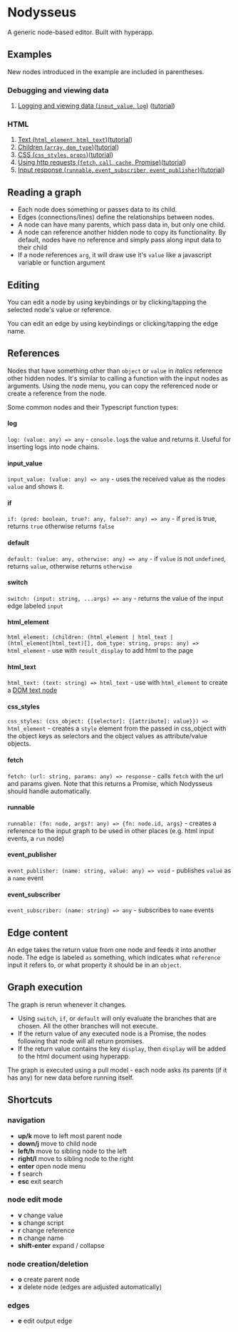 # Nodysseus

A generic node-based editor. Built with hyperapp.

## Examples
New nodes introduced in the example are included in parentheses.

### Debugging and viewing data
1. [Logging and viewing data (`input_value`, `log`)](https://nodysseus.ulysses.codes/#example_1_1) ([tutorial](https://gitlab.com/ulysses.codes/nodysseus/-/blob/main/docs/examples/1_1_viewing_data.md))

### HTML
1. [Text (`html_element`, `html_text`)](https://nodysseus.ulysses.codes/#example_1_2_1)([tutorial](https://gitlab.com/ulysses.codes/nodysseus/-/blob/main/docs/examples/1_2_1_html_text.md))
2. [Children (`array`, `dom_type`)](https://nodysseus.ulysses.codes/#example_1_2_2)([tutorial](https://gitlab.com/ulysses.codes/nodysseus/-/blob/main/docs/examples/1_2_2_html_children.md))
3. [CSS (`css_styles`, `props`)](https://nodysseus.ulysses.codes/#example_1_2_3)([tutorial](https://gitlab.com/ulysses.codes/nodysseus/-/blob/main/docs/examples/1_2_3_css.md))
4. [Using http requests (`fetch`, `call`, `cache`, Promise)](https://nodysseus.ulysses.codes/#example_1_2_4)([tutorial](https://gitlab.com/ulysses.codes/nodysseus/-/blob/main/docs/examples/1_2_4_fetch.md))
4. [Input response (`runnable`, `event_subscriber`, `event_publisher`)](https://nodysseus.ulysses.codes/#example_1_2_5)([tutorial](https://gitlab.com/ulysses.codes/nodysseus/-/blob/main/docs/examples/1_2_5_input.md))

## Reading a graph

- Each node does something or passes data to its child. 
- Edges (connections/lines) define the relationships between nodes. 
- A node can have many parents, which pass data in, but only one child. 
- A node can reference another hidden node to copy its functionality. By default, nodes have no reference and simply pass along input data to their child
- If a node references `arg`, it will draw use it's `value` like a javascript variable or function argument

## Editing

You can edit a node by using keybindings or by clicking/tapping the selected node's value or reference.

You can edit an edge by using keybindings or clicking/tapping the edge name.

## References

Nodes that have something other than `object` or `value` in *italics* reference other hidden nodes. It's similar to calling a function with the input nodes as arguments. Using the node menu, you can copy the referenced node or create a reference from the node.

Some common nodes and their Typescript function types:

#### log
`log: (value: any) => any` - `console.log`s the value and returns it. Useful for inserting logs into node chains.

#### input_value
`input_value: (value: any) => any` - uses the received value as the nodes `value` and shows it.

#### if
`if: (pred: boolean, true?: any, false?: any) => any` - if `pred` is true, returns `true` otherwise returns `false`

#### default
`default: (value: any, otherwise: any) => any` - if `value` is not `undefined`, returns `value`, otherwise returns `otherwise`

#### switch
`switch: (input: string, ...args) => any` - returns the value of the input edge labeled `input`

#### html_element
`html_element: (children: (html_element | html_text | (html_element|html_text)[], dom_type: string, props: any) => html_element` - use with `result_display` to add html to the page

#### html_text
`html_text: (text: string) => html_text` - use with `html_element` to create a [DOM text node](https://developer.mozilla.org/en-US/docs/Web/API/Text)

#### css_styles
`css_styles: (css_object: {[selector]: {[attribute]: value}}) => html_element` - creates a `style` element from the passed in css_object with the object keys as selectors and the object values as attribute/value objects.

#### fetch
`fetch: (url: string, params: any) => response` - calls `fetch` with the url and params given. Note that this returns a Promise, which Nodysseus should handle automatically.

#### runnable
`runnable: (fn: node, args?: any) => {fn: node.id, args}` - creates a reference to the input graph to be used in other places (e.g. html input events, a `run` node)

#### event_publisher
`event_publisher: (name: string, value: any) => void` - publishes `value` as a `name` event

#### event_subscriber
`event_subscriber: (name: string) => any` - subscribes to `name` events

## Edge content
An edge takes the return value from one node and feeds it into another node. The edge is labeled `as` something, which indicates what `reference` input it refers to, or what property it should be in an `object`.

## Graph execution

The graph is rerun whenever it changes.
- Using `switch`, `if`, or `default` will only evaluate the branches that are chosen. All the other branches will not execute.
- If the return value of any executed node is a Promise, the nodes following that node will all return promises. 
- If the return value contains the key `display`, then `display` will be added to the html document using hyperapp. 

The graph is executed using a pull model - each node asks its parents (if it has any) for new data before running itself. 


## Shortcuts

### navigation

- **up/k** move to left most parent node
- **down/j** move to child node
- **left/h** move to sibling node to the left
- **right/l** move to sibling node to the right
- **enter** open node menu
- **f** search
- **esc** exit search

### node edit mode

- **v** change value
- **s** change script
- **r** change reference
- **n** change name
- **shift-enter** expand / collapse

### node creation/deletion
- **o** create parent node
- **x** delete node (edges are adjusted automatically)

### edges

- **e** edit output edge